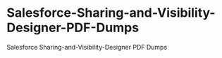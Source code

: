 # Salesforce-Sharing-and-Visibility-Designer-PDF-Dumps
Salesforce Sharing-and-Visibility-Designer PDF Dumps

